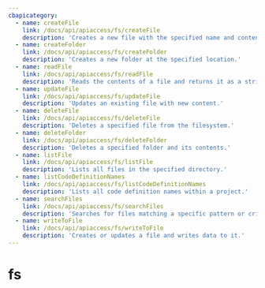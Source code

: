 ```yaml
---
cbapicategory:
  - name: createFile
    link: /docs/api/apiaccess/fs/createFile
    description: 'Creates a new file with the specified name and content.'
  - name: createFolder
    link: /docs/api/apiaccess/fs/createFolder
    description: 'Creates a new folder at the specified location.'
  - name: readFile
    link: /docs/api/apiaccess/fs/readFile
    description: 'Reads the contents of a file and returns it as a string.'
  - name: updateFile
    link: /docs/api/apiaccess/fs/updateFile
    description: 'Updates an existing file with new content.'
  - name: deleteFile
    link: /docs/api/apiaccess/fs/deleteFile
    description: 'Deletes a specified file from the filesystem.'
  - name: deleteFolder
    link: /docs/api/apiaccess/fs/deleteFolder
    description: 'Deletes a specified folder and its contents.'
  - name: listFile
    link: /docs/api/apiaccess/fs/listFile
    description: 'Lists all files in the specified directory.'
  - name: listCodeDefinitionNames
    link: /docs/api/apiaccess/fs/listCodeDefinitionNames
    description: 'Lists all code definition names within a project.'
  - name: searchFiles
    link: /docs/api/apiaccess/fs/searchFiles
    description: 'Searches for files matching a specific pattern or criteria.'
  - name: writeToFile
    link: /docs/api/apiaccess/fs/writeToFile 
    description: 'Creates or updates a file and writes data to it.'
---
```


# fs
<CBAPICategory />